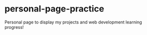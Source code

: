 # personal-page-practice
Personal page to display my projects and web development learning progress!
